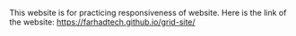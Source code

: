 This website is for practicing responsiveness of website. Here is the link of the website: https://farhadtech.github.io/grid-site/

